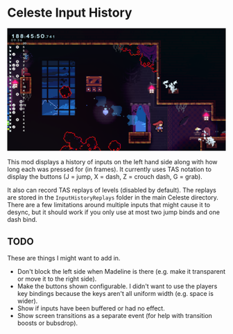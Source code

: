 # Celeste Input History

![Example screenshot](screenshot.png)

This mod displays a history of inputs on the left hand side along with how long
each was pressed for (in frames). It currently uses TAS notation to display the
buttons (J = jump, X = dash, Z = crouch dash, G = grab).

It also can record TAS replays of levels (disabled by default). The replays are
stored in the `InputHistoryReplays` folder in the main Celeste directory. There
are a few limitations around multiple inputs that might cause it to desync, but
it should work if you only use at most two jump binds and one dash bind.

## TODO

These are things I might want to add in.

- Don't block the left side when Madeline is there (e.g. make it transparent or
move it to the right side).
- Make the buttons shown configurable. I didn't want to use the players key
bindings because the keys aren't all uniform width (e.g. space is wider).
- Show if inputs have been buffered or had no effect.
- Show screen transitions as a separate event (for help with transition boosts
or bubsdrop).